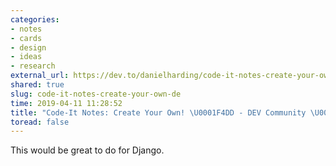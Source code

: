 ```yaml
---
categories:
- notes
- cards
- design
- ideas
- research
external_url: https://dev.to/danielharding/code-it-notes-create-your-own-1hj4
shared: true
slug: code-it-notes-create-your-own-de
time: 2019-04-11 11:28:52
title: "Code-It Notes: Create Your Own! \U0001F4DD - DEV Community \U0001F469‍\U0001F4BB\U0001F468‍\U0001F4BB"
toread: false
---
```


This would be great to do for Django.